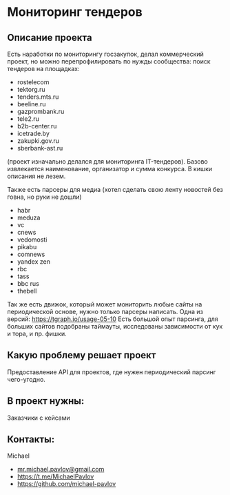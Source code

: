 # Мониторинг тендеров
## Описание проекта
Есть наработки по мониторингу госзакупок, делал коммерческий проект, но можно перепрофилировать по нужды сообщества: поиск тендеров на площадках: 
- rostelecom
- tektorg.ru
- tenders.mts.ru
- beeline.ru
- gazprombank.ru
- tele2.ru
- b2b-center.ru
- icetrade.by
- zakupki.gov.ru
- sberbank-ast.ru

(проект изначально делался для мониторинга IT-тендеров). 
Базово извлекается наименование, организатор и сумма конкурса. В кишки описания не лезем.

Также есть парсеры для медиа (хотел сделать свою ленту новостей без говна, но руки не дошли)
- habr
- meduza
- vc
- cnews
- vedomosti
- pikabu
- comnews
- yandex zen
- rbc
- tass
- bbc rus
- thebell

Так же есть движок, который может мониторить любые сайты на периодической основе, нужно только парсеры написать. Одна из версий: https://tgraph.io/usage-05-10
Есть большой опыт парсинга, для больших сайтов подобраны таймауты, исследованы зависимости от кук и тора, и пр. фишки.  

## Какую проблему решает проект
Предоставление API для проектов, где нужен периодический парсинг чего-угодно.
## В проект нужны:
Заказчики с кейсами
## Контакты:
Michael
* mr.michael.pavlov@gmail.com
* https://t.me/MichaelPavlov
* https://github.com/michael-pavlov
